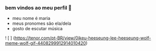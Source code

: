 ### bem vindos ao meu perfil 🫶

- meu nome é maria
- meus pronomes são ela/dela
- gosto de escutar música

! [ ] (https://tenor.com/pt-BR/view/0ikeu-heeseung-lee-heeseung-wolf-meme-wolf-gif-4408299912914010420)
  
